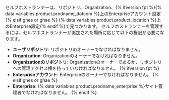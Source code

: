 セルフホストランナーは、リポジトリ、Organization、{% ifversion fpt %}{% data variables.product.prodname_dotcom %}上のEnterpriseアカウント設定{% elsif ghes or ghae %} {% data variables.product.product_location %}上のEnterprise設定{% endif %}で見つかります。 セルフホストランナーを管理するには、セルフホストランナーが追加された場所に応じて以下の権限が必要になります。
- **ユーザリポジトリ**: リポジトリのオーナーでなければなりません。
- **Organization**: Organizationのオーナーでなければなりません。
- **Organizationのリポジトリ**: Organizationのオーナーであるか、リポジトリへの管理アクセス権を持っていなければなりません。
{% ifversion fpt %}
- **Enterpriseアカウント**: Enterpriseのオーナーでなければなりません。
{% elsif ghes or ghae %}
- **Enterprise**: {% data variables.product.prodname_enterprise %}サイト管理者でなければなりません。
{% endif %}
